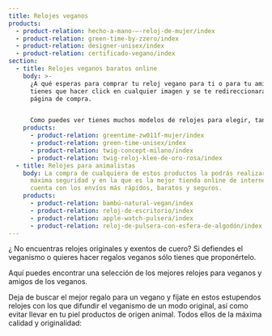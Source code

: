 ```yaml
---
title: Relojes veganos
products:
  - product-relation: hecho-a-mano-–-reloj-de-mujer/index
  - product-relation: green-time-by-zzero/index
  - product-relation: designer-unisex/index
  - product-relation: certificado-vegano/index
section:
  - title: Relojes veganos baratos online
    body: >-
      ¿A qué esperas para comprar tu reloj vegano para ti o para tu amigo? Sólo
      tienes que hacer click en cualquier imagen y se te redireccionará hacia la
      página de compra.


      Como puedes ver tienes muchos modelos de relojes para elegir, tanto para hombre como para mujer, así como infinidad de estilos.
    products:
      - product-relation: greentime-zw011f-mujer/index
      - product-relation: green-time-unisex/index
      - product-relation: twig-concept-milano/index
      - product-relation: twig-reloj-klee-de-oro-rosa/index
  - title: Relojes para animalistas
    body: La compra de cualquiera de estos productos la podrás realizar con la
      máxima seguridad y en la que es la mejor tienda online de internet, que
      cuenta con los envíos más rápidos, baratos y seguros.
    products:
      - product-relation: bambú-natural-vegan/index
      - product-relation: reloj-de-escritorio/index
      - product-relation: apple-watch-pulsera/index
      - product-relation: reloj-de-pulsera-con-esfera-de-algodón/index
---
```

¿ No encuentras relojes originales y exentos de cuero? Si defiendes el veganismo o quieres hacer regalos veganos sólo tienes que proponértelo.

Aquí puedes encontrar una selección de los mejores relojes para veganos y amigos de los veganos.

Deja de buscar el mejor regalo para un vegano y fíjate en estos estupendos relojes con los que difundir el veganismo de un modo original, así como evitar llevar en tu piel productos de origen animal. Todos ellos de la máxima calidad y originalidad: